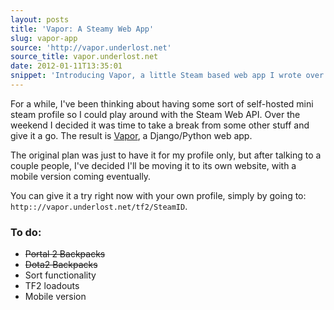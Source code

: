 ```yaml
---
layout: posts
title: 'Vapor: A Steamy Web App'
slug: vapor-app
source: 'http://vapor.underlost.net'
source_title: vapor.underlost.net
date: 2012-01-11T13:35:01
snippet: 'Introducing Vapor, a little Steam based web app I wrote over the weekend.'
---
```


For a while, I've been thinking about having some sort of self-hosted mini steam profile so I could play around with the Steam Web API. Over the weekend I decided it was time to take a break from some other stuff and give it a go. The result is [Vapor](http://vapor.underlost.net/id/underlost/tf2), a Django/Python web app.

The original plan was just to have it for my profile only, but after talking to a couple people, I've decided I'll be moving it to its own website, with a mobile version coming eventually.

You can give it a try right now with your own profile, simply by going to: <code>http:://vapor.underlost.net/tf2/SteamID</code>.

### To do:
* <strike>Portal 2 Backpacks</strike>
* <strike>Dota2 Backpacks</strike>
* Sort functionality
* TF2 loadouts
* Mobile version
